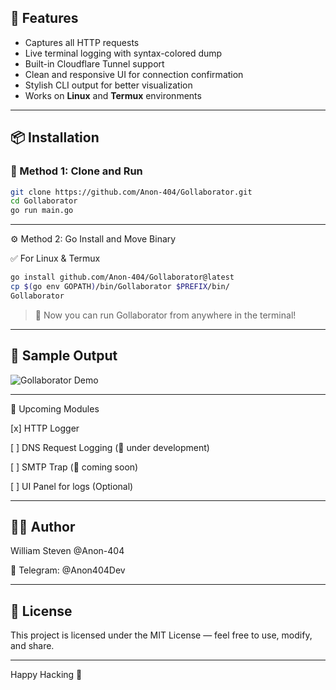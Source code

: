 ## 🚀 Features

- Captures all HTTP requests
- Live terminal logging with syntax-colored dump
- Built-in Cloudflare Tunnel support
- Clean and responsive UI for connection confirmation
- Stylish CLI output for better visualization
- Works on **Linux** and **Termux** environments

---

## 📦 Installation

### 🔧 Method 1: Clone and Run

```bash
git clone https://github.com/Anon-404/Gollaborator.git
cd Gollaborator
go run main.go
```

---

⚙️ Method 2: Go Install and Move Binary

✅ For Linux & Termux

```bash
go install github.com/Anon-404/Gollaborator@latest
cp $(go env GOPATH)/bin/Gollaborator $PREFIX/bin/
Gollaborator
```

> 🔁 Now you can run Gollaborator from anywhere in the terminal!




---

## 📸 Sample Output

![Gollaborator Demo](assets/demo.gif)

---

🧠 Upcoming Modules

[x] HTTP Logger

[ ] DNS Request Logging (📡 under development)

[ ] SMTP Trap (📩 coming soon)

[ ] UI Panel for logs (Optional)



---

## 👨‍💻 Author

William Steven @Anon-404

🔗 Telegram: @Anon404Dev



---

## 📜 License

This project is licensed under the MIT License — feel free to use, modify, and share.


---

Happy Hacking 🐚
